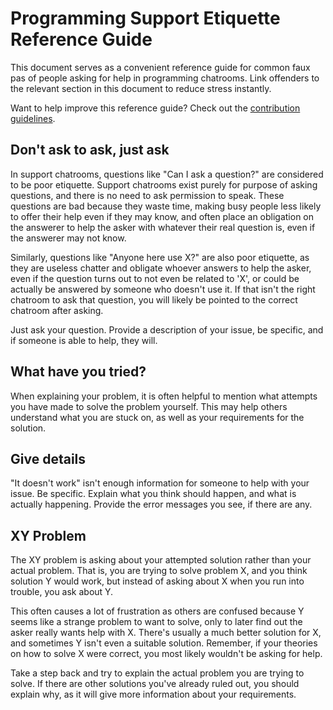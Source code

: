 # Programming Support Etiquette Reference Guide

This document serves as a convenient reference guide for common faux pas of people asking for help in programming chatrooms. Link offenders to the relevant section in this document to reduce stress instantly.

Want to help improve this reference guide? Check out the [contribution guidelines](CONTRIBUTING.md).

## Don't ask to ask, just ask
In support chatrooms, questions like "Can I ask a question?" are considered to be poor etiquette. Support chatrooms exist purely for purpose of asking questions, and there is no need to ask permission to speak. These questions are bad because they waste time, making busy people less likely to offer their help even if they may know, and often place an obligation on the answerer to help the asker with whatever their real question is, even if the answerer may not know.

Similarly, questions like "Anyone here use X?" are also poor etiquette, as they are useless chatter and obligate whoever answers to help the asker, even if the question turns out to not even be related to 'X', or could be actually be answered by someone who doesn't use it. If that isn't the right chatroom to ask that question, you will likely be pointed to the correct chatroom after asking.

Just ask your question. Provide a description of your issue, be specific, and if someone is able to help, they will.

## What have you tried?
When explaining your problem, it is often helpful to mention what attempts you have made to solve the problem yourself. This may help others understand what you are stuck on, as well as your requirements for the solution.

## Give details
"It doesn't work" isn't enough information for someone to help with your issue. Be specific. Explain what you think should happen, and what is actually happening. Provide the error messages you see, if there are any.

## XY Problem
The XY problem is asking about your attempted solution rather than your actual problem. That is, you are trying to solve problem X, and you think solution Y would work, but instead of asking about X when you run into trouble, you ask about Y.

This often causes a lot of frustration as others are confused because Y seems like a strange problem to want to solve, only to later find out the asker really wants help with X. There's usually a much better solution for X, and sometimes Y isn't even a suitable solution. Remember, if your theories on how to solve X were correct, you most likely wouldn't be asking for help.

Take a step back and try to explain the actual problem you are trying to solve. If there are other solutions you've already ruled out, you should explain why, as it will give more information about your requirements.
